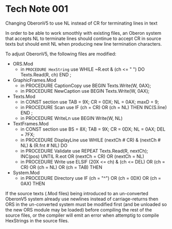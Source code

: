 # Tech Note 001
Changing OberonV5 to use NL instead of CR for terminating lines in text

In order to be able to work smoothly with existing files, an Oberon system that accepts NL to terminate lines should continue to accept CR in source texts but should emit NL when producing new line termination characters.

To adjust OberonV5, the following files are modified:
* ORS.Mod 
    * in `PROCEDURE HexString` use WHILE ~R.eot & (ch <= " ") DO Texts.Read(R, ch) END ;
* GraphicFrames.Mod
    * in PROCEDURE CaptionCopy use   BEGIN Texts.Write(W, 0AX);
    * in PROCEDURE NewCaption use   BEGIN Texts.Write(W, 0AX);
* Texts.Mod
    * in CONST section use     TAB = 9X; CR = 0DX; NL = 0AX;  maxD = 9;
    * in PROCEDURE Scan use       IF (ch = CR) OR (ch = NL) THEN INC(S.line) END ;
    * in PROCEDURE WriteLn use   BEGIN Write(W, NL)
* TextFrames.Mod
    * in CONST section use     BS = 8X; TAB = 9X; CR = 0DX; NL = 0AX; DEL = 7FX;
    * in PROCEDURE DisplayLine use     WHILE (nextCh # CR) & (nextCh # NL) & (R.fnt # NIL) DO
    * in PROCEDURE Validate use       REPEAT Texts.Read(R, nextCh); INC(pos) UNTIL R.eot OR (nextCh = CR) OR (nextCh = NL)
    * in PROCEDURE Write use     ELSIF (20X <= ch) & (ch <= DEL) OR (ch = CR) OR (ch = NL) OR (ch = TAB) THEN
* System.Mod
    * in PROCEDURE Directory use     IF (ch = "^") OR (ch = 0DX) OR (ch = 0AX) THEN
    
   
If the source texts (.Mod files) being introduced to an un-converted OberonV5 system already use newlines instead of carriage-returns then ORS in the un-converted system must be modified first (and be unloaded so the new ORS module may be loaded) before compiling the rest of the source files, or the compiler will emit an error when attemptig to compile HexStrings in the source files.


